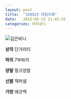 ```yaml
---
layout: post
title:  "150523 데일리룩"
date:   2015-05-23 11:45:35
categories: 여자코디
---
```


![김은비니](https://lh3.googleusercontent.com/-IiVjw02OkG0/VWhnswbk6oI/AAAAAAAAAB4/bvGr8_86zVs/w351-h352-no/0523.jpg)

**상의** 단가라티

**하의**  7부바지

**양말** 핑크양말

**신발** 잭퍼셀

**가방** 에코백
